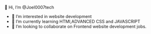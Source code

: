 👋 Hi, I’m @Joel0007tech
- 👀 I’m interested in website development
- 🌱 I’m currently learning HTMl,ADVANCED CSS and JAVASCRIPT
- 💞️ I’m looking to collaborate on Frontend website development jobs.

